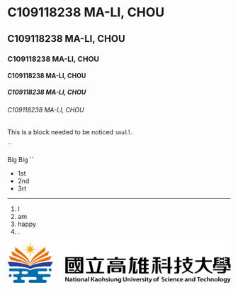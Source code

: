 # C109118238 MA-LI, CHOU
## C109118238 MA-LI, CHOU
### C109118238 MA-LI, CHOU
#### C109118238 MA-LI, CHOU
##### C109118238 MA-LI, CHOU
###### C109118238 MA-LI, CHOU

This is a block needed to be noticed `small`.

``

Big
Big
``

* 1st
* 2nd
* 3rt

---

1. I
2. am
3. happy
4. .

![NKUST](nkust.png "NKUST")
